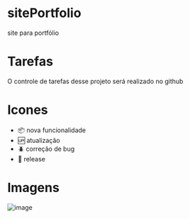 # sitePortfolio

 site para portfólio
# Tarefas

O controle de tarefas desse projeto será realizado no github
# Icones

- :package: nova funcionalidade
- :up: atualização
- :beetle: correção de bug
- :checkered_flag: release
# Imagens
![image](https://user-images.githubusercontent.com/77001554/113212830-b151d780-924d-11eb-8802-16e076aa0cfa.png)


